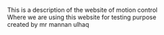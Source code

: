 This is a description of the website of motion control
<br>
Where we are using this website for testing purpose
<br>
created by mr mannan ulhaq
